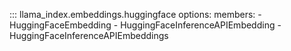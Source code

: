 ::: llama_index.embeddings.huggingface
options:
members: - HuggingFaceEmbedding - HuggingFaceInferenceAPIEmbedding - HuggingFaceInferenceAPIEmbeddings
